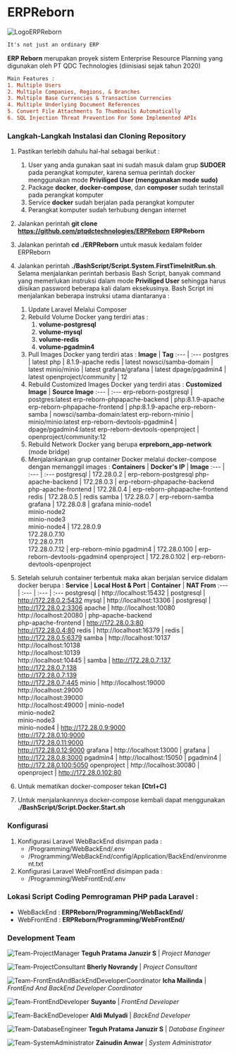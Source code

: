 # ERPReborn

![LogoERPReborn](https://i.ibb.co/fnL12cm/Logo-Phoenix.png)


```diff
It's not just an ordinary ERP
```

**ERP Reborn** merupakan proyek sistem Enterprise Resource Planning yang digunakan oleh PT QDC Technologies (diinisiasi sejak tahun 2020)

```diff
Main Features :
1. Multiple Users
2. Multiple Companies, Regions, & Branches
3. Multiple Base Currencies & Transaction Currencies
4. Multiple Underlying Document References
5. Convert File Attachments To Thumbnails Automatically
6. SQL Injection Threat Prevention For Some Implemented APIs
```

<h3>Langkah-Langkah Instalasi dan Cloning Repository</h3>

1. Pastikan terlebih dahulu hal-hal sebagai berikut :
   1. User yang anda gunakan saat ini sudah masuk dalam grup **SUDOER** pada perangkat komputer, karena semua perintah docker menggunakan mode **Priviliged User (menggunakan mode sudo)**
   2. Package **docker**, **docker-compose**, dan **composer** sudah terinstall pada perangkat komputer
   3. Service **docker** sudah berjalan pada perangkat komputer
   4. Perangkat komputer sudah terhubung dengan internet

2. Jalankan perintah **git clone https://github.com/ptqdctechnologies/ERPReborn ERPReborn**

3. Jalankan perintah **cd ./ERPReborn** untuk masuk kedalam folder ERPReborn

4. Jalankan perintah **./BashScript/Script.System.FirstTimeInitRun.sh**. Selama menjalankan perintah berbasis Bash Script, banyak command yang memerlukan instruksi dalam mode **Priviliged User** sehingga harus diisikan password beberapa kali dalam eksekusinya. Bash Script ini menjalankan beberapa instruksi utama diantaranya :
   1. Update Laravel Melalui Composer
   2. Rebuild Volume Docker yang terdiri atas :
      1. **volume-postgresql**
      2. **volume-mysql**
      3. **volume-redis**
      4. **volume-pgadmin4**
   3. Pull Images Docker yang terdiri atas :
      **Image** | **Tag**
      :--- | :---
      postgres | latest
      php | 8.1.9-apache
      redis | latest
      nowsci/samba-domain | latest
      minio/minio | latest
      grafana/grafana | latest
      dpage/pgadmin4 | latest
      openproject/community | 12
   4. Rebuild Customized Images Docker yang terdiri atas :
      **Customized Image** | **Source Image**
      :--- | :---
      erp-reborn-postgresql | postgres:latest
      erp-reborn-phpapache-backend | php:8.1.9-apache
      erp-reborn-phpapache-frontend | php:8.1.9-apache
      erp-reborn-samba | nowsci/samba-domain:latest
      erp-reborn-minio | minio/minio:latest
      erp-reborn-devtools-pgadmin4 | dpage/pgadmin4:latest
      erp-reborn-devtools-openproject | openproject/community:12
   5. Rebuild Network Docker yang berupa **erpreborn_app-network** (mode bridge)
   6. Menjalankankan grup container Docker melalui docker-compose dengan memanggil images :
      **Containers** | **Docker's IP** | **Image**
      :--- | :--- | :---
      postgresql | 172.28.0.2 | erp-reborn-postgresql
      php-apache-backend | 172.28.0.3 | erp-reborn-phpapache-backend
      php-apache-frontend | 172.28.0.4 | erp-reborn-phpapache-frontend
      redis | 172.28.0.5 | redis
      samba | 172.28.0.7 | erp-reborn-samba
      grafana | 172.28.0.8 | grafana
      minio-node1<br />minio-node2<br />minio-node3<br />minio-node4 | 172.28.0.9<br />172.28.0.7.10<br />172.28.0.7.11<br />172.28.0.7.12 | erp-reborn-minio
      pgadmin4 | 172.28.0.100 | erp-reborn-devtools-pgadmin4
      openproject | 172.28.0.102 | erp-reborn-devtools-openproject

5. Setelah seluruh container terbentuk maka akan berjalan service didalam docker berupa :
   **Service** | **Local Host & Port** | **Container** | **NAT From**
   :--- | :--- | :--- | :---
   postgresql | http://localhost:15432 | postgresql | http://172.28.0.2:5432
   mysql | http://localhost:13306 | postgresql | http://172.28.0.2:3306
   apache | http://localhost:10080<br />http://localhost:20080 | php-apache-backend<br />php-apache-frontend | http://172.28.0.3:80<br >http://172.28.0.4:80 
   redis | http://localhost:16379 | redis | http://172.28.0.5:6379
   samba | http://localhost:10137<br />http://localhost:10138<br />http://localhost:10139<br />http://localhost:10445 | samba | http://172.28.0.7:137<br />http://172.28.0.7:138<br />http://172.28.0.7:139<br />http://172.28.0.7:445
   minio | http://localhost:19000<br />http://localhost:29000<br />http://localhost:39000<br />http://localhost:49000 | minio-node1<br />minio-node2<br />minio-node3<br />minio-node4 | http://172.28.0.9:9000<br />http://172.28.0.10:9000<br />http://172.28.0.11:9000<br />http://172.28.0.12:9000
   grafana | http://localhost:13000 | grafana | http://172.28.0.8:3000
   pgadmin4 | http://localhost:15050 | pgadmin4 | http://172.28.0.100:5050
   openproject | http://localhost:30080 | openproject | http://172.28.0.102:80

6. Untuk mematikan docker-composer tekan **[Ctrl+C]**

7. Untuk menjalankannnya docker-compose kembali dapat menggunakan **./BashScript/Script.Docker.Start.sh**

<h3>Konfigurasi</h3>

1. Konfigurasi Laravel WebBackEnd disimpan pada :
   - <BASE DIRECTORY>/Programming/WebBackEnd/.env
   - <BASE DIRECTORY>/Programming/WebBackEnd/config/Application/BackEnd/environment.txt
2. Konfigurasi Laravel WebFrontEnd disimpan pada :
   - <BASE DIRECTORY>/Programming/WebFrontEnd/.env

<h3>Lokasi Script Coding Pemrograman PHP pada Laravel :</h3>

   - WebBackEnd : **ERPReborn/Programming/WebBackEnd/**
   - WebFrontEnd : **ERPReborn/Programming/WebFrontEnd/**
 
<h3>Development Team</h3>
   
![Team-ProjectManager](https://i.ibb.co/LdBfhDH/Teguh-Pratama-Januzir-S.jpg)
**Teguh Pratama Januzir S** | <em>Project Manager</em>
   
![Team-ProjectConsultant](https://i.ibb.co/f48Hppb/Team-Bherly-Novrandy.jpg)
**Bherly Novrandy** | <em>Project Consultant</em>

![Team-FrontEndAndBackEndDeveloperCoordinator](https://i.ibb.co/WtK1wky/Team-Icha-Mailinda.jpg)
**Icha Mailinda** | <em>FrontEnd And BackEnd Developer Coordinator</em>

![Team-FrontEndDeveloper](https://i.ibb.co/RyRHf8f/Team-Suyanto.jpg)
**Suyanto** | <em>FrontEnd Developer</em>

![Team-BackEndDeveloper](https://i.ibb.co/ZJ6J72b/Team-Aldi-Mulyadi.jpg)
**Aldi Mulyadi** | <em>BackEnd Developer</em>

![Team-DatabaseEngineer](https://i.ibb.co/LdBfhDH/Teguh-Pratama-Januzir-S.jpg)
**Teguh Pratama Januzir S** | <em>Database Engineer</em>

![Team-SystemAdministrator](https://i.ibb.co/zn7vX0K/Team-Zainudin-Anwar.jpg)
**Zainudin Anwar** | <em>System Administrator</em>
